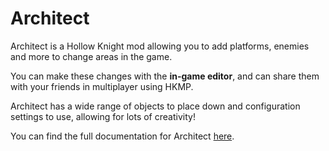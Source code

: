 # Architect
Architect is a Hollow Knight mod allowing you to add platforms, enemies and more to change areas in the game.

You can make these changes with the **in-game editor**, and can share them with your friends in multiplayer using HKMP.

Architect has a wide range of objects to place down and configuration settings to use, allowing for lots of creativity!

You can find the full documentation for Architect [here](https://starshooter.gitbook.io/architect).
